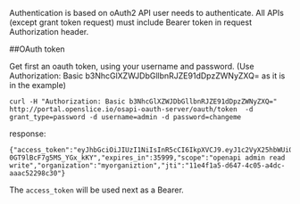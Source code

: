 Authentication is based on oAuth2
API user needs to authenticate. 
All APIs (except grant token request) must include Bearer token in request Authorization header.



##OAuth token

Get first an oauth token, using your username and password. (Use Authorization: Basic b3NhcGlXZWJDbGllbnRJZE91dDpzZWNyZXQ=  as it is in the example)

```
curl -H "Authorization: Basic b3NhcGlXZWJDbGllbnRJZE91dDpzZWNyZXQ="  http://portal.openslice.io/osapi-oauth-server/oauth/token  -d grant_type=password -d username=admin -d password=changeme
```
response:

```
{"access_token":"eyJhbGciOiJIUzI1NiIsInR5cCI6IkpXVCJ9.eyJ1c2VyX25hbWUiOiJhZG1pbiIsInNjb3BlIjpbIm9wZW5hcGkiLCJhZG1pbiIsInJlYWQiLCJ3cml0ZSJdLCJvcmdhbml6YXRpb24iOiJteW9yZ2FuaXp0aW9uIiwiZXhwIjoxNTc4NTA1MDcyLCJhdXRob3JpdGllcyI6WyJST0xFX01FTlRPUiIsIlJPTEVfQURNSU4iXSwianRpIjoiMTFlNGYxYTUtZDY0Ny00YzA1LWE0ZGMtYWFhYzUyMjk4YzMwIiwiY2xpZW50X2lkIjoib3NhcGlXZWJDbGllbnRJZE91dCJ9.gm7cKdusDrdMRkxEiFU5sENKGRC1xwVj2SgPRmE9Aeg","token_type":"bearer","refresh_token":"eyJhbGciOiJIUzI1NiIsInR5cCI6IkpXVCJ9.eyJ1c2VyX25hbWUiOiJhZG1pbiIsInNjb3BlIjpbIm9wZW5hcGkiLCJhZG1pbiIsInJlYWQiLCJ3cml0ZSJdLCJvcmdhbml6YXRpb24iOiJteW9yZ2FuaXp0aW9uIiwiYXRpIjoiMTFlNGYxYTUtZDY0Ny00YzA1LWE0ZGMtYWFhYzUyMjk4YzMwIiwiZXhwIjoxNTgxMDYxMDcyLCJhdXRob3JpdGllcyI6WyJST0xFX01FTlRPUiIsIlJPTEVfQURNSU4iXSwianRpIjoiYzA5NjlhMzgtNTExMy00YzMxLWEyMTItMTk1NWVhMjI0YTViIiwiY2xpZW50X2lkIjoib3NhcGlXZWJDbGllbnRJZE91dCJ9.kaXn9rnrPez4SOjO0xxxx-0GT9lBcF7g5MS_YGx_kKY","expires_in":35999,"scope":"openapi admin read write","organization":"myorganiztion","jti":"11e4f1a5-d647-4c05-a4dc-aaac52298c30"}
```

The `access_token` will be used next as a Bearer.